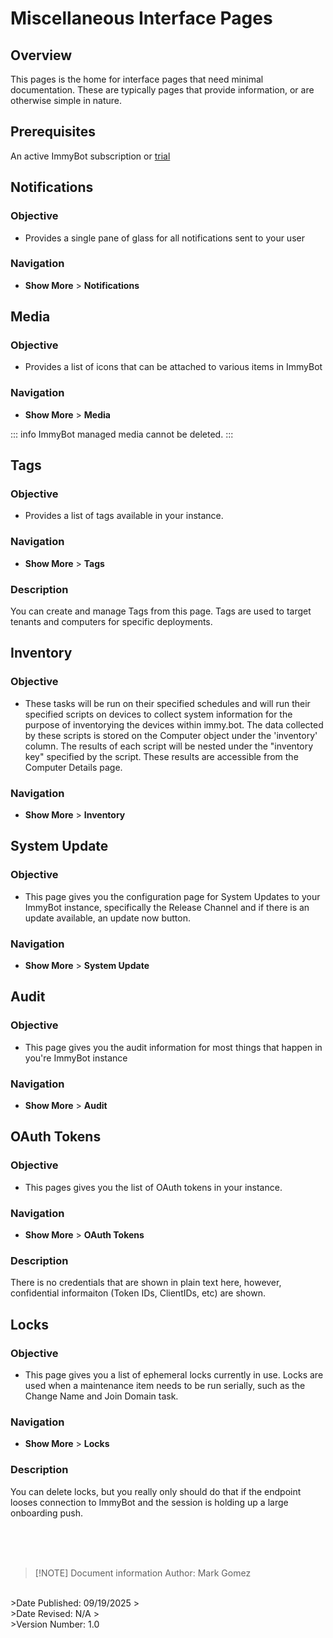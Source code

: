 <!-- How To Template -->
# Miscellaneous Interface Pages

## Overview
This pages is the home for interface pages that need minimal documentation. These are typically pages that provide information, or are otherwise simple in nature.


## Prerequisites
An active ImmyBot subscription or [trial](https://www.immy.bot/pricing/)

## Notifications
### Objective
- Provides a single pane of glass for all notifications sent to your user
### Navigation
- **Show More** > **Notifications**

## Media
### Objective
- Provides a list of icons that can be attached to various items in ImmyBot
### Navigation
- **Show More** > **Media**

::: info
ImmyBot managed media cannot be deleted.
:::

## Tags
### Objective
- Provides a list of tags available in your instance.
### Navigation
- **Show More** > **Tags**
### Description
You can create and manage Tags from this page. Tags are used to target tenants and computers for specific deployments.

## Inventory
### Objective
- These tasks will be run on their specified schedules and will run their specified scripts on devices to collect system information for the purpose of inventorying the devices within immy.bot. The data collected by these scripts is stored on the Computer object under the 'inventory' column. The results of each script will be nested under the "inventory key" specified by the script. These results are accessible from the Computer Details page.

### Navigation
- **Show More** > **Inventory**

## System Update
### Objective
- This page gives you the configuration page for System Updates to your ImmyBot instance, specifically the Release Channel and if there is an update available, an update now button.
### Navigation
- **Show More** > **System Update**

## Audit
### Objective
- This page gives you the audit information for most things that happen in you're ImmyBot instance
### Navigation
- **Show More** > **Audit**

## OAuth Tokens
### Objective
- This pages gives you the list of OAuth tokens in your instance.
### Navigation
- **Show More** > **OAuth Tokens**
### Description
There is no credentials that are shown in plain text here, however, confidential informaiton (Token IDs, ClientIDs, etc) are shown.

## Locks
### Objective
- This page gives you a list of ephemeral locks currently in use. Locks are used when a maintenance item needs to be run serially, such as the Change Name and Join Domain task.
### Navigation
- **Show More** > **Locks**
### Description
You can delete locks, but you really only should do that if the endpoint looses connection to ImmyBot and the session is holding up a large onboarding push.



<br><br><br>
>[!NOTE] Document information
>Author: Mark Gomez
<br>
>Date Published: 09/19/2025
><br>
>Date Revised: N/A
><br>
>Version Number: 1.0
